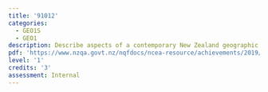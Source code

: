```yaml
---
title: '91012'
categories:
  - GEO1S
  - GEO1
description: Describe aspects of a contemporary New Zealand geographic issue
pdf: 'https://www.nzqa.govt.nz/nqfdocs/ncea-resource/achievements/2019/as91012.pdf'
level: '1'
credits: '3'
assessment: Internal
---
```


